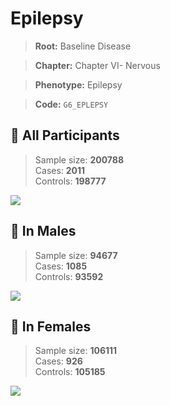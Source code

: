 # Epilepsy

> **Root:** Baseline Disease  

> **Chapter:** Chapter VI- Nervous  

> **Phenotype:** Epilepsy  

> **Code:** `G6_EPLEPSY`

## 🧪 All Participants  
> Sample size: **200788**  
> Cases: **2011**  
> Controls: **198777**
<img src="/Disease/Figures/ALL/Incidence/G6_EPLEPSY.png"/>
<CsvTable src="/public/Disease/Data/ALL/Incidence/COX_G6_EPLEPSY.csv" label="🔍 View full results" />

## 👨 In Males  
> Sample size: **94677**  
> Cases: **1085**  
> Controls: **93592**
<img src="/Disease/Figures/Male/Incidence/G6_EPLEPSY.png"/>
<CsvTable src="/public/Disease/Data/Male/Incidence/COX_G6_EPLEPSY.csv" label="🔍 View full results" />

## 👩 In Females  
> Sample size: **106111**  
> Cases: **926**  
> Controls: **105185**
<img src="/Disease/Figures/Female/Incidence/G6_EPLEPSY.png"/>
<CsvTable src="/public/Disease/Data/Female/Incidence/COX_G6_EPLEPSY.csv" label="🔍 View full results" />
